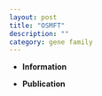```yaml
---
layout: post
title: "OSMFT"
description: ""
category: gene family
---
```


* **Information**  

* **Publication**  



